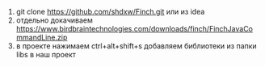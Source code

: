 1) git clone https://github.com/shdxw/Finch.git или из idea
2) отдельно докачиваем https://www.birdbraintechnologies.com/downloads/finch/FinchJavaCommandLine.zip
3) в проекте нажимаем ctrl+alt+shift+s  добавляем библиотеки из папки libs в наш проект

